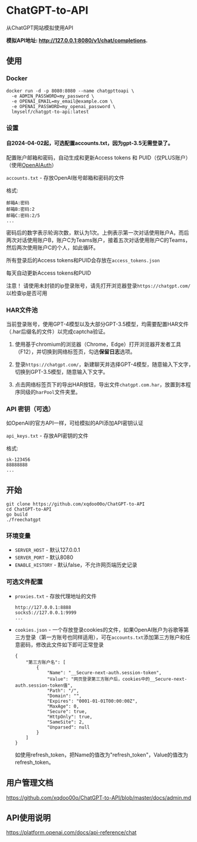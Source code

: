 # ChatGPT-to-API
从ChatGPT网站模拟使用API

**模拟API地址: http://127.0.0.1:8080/v1/chat/completions.**

## 使用

### Docker
```
docker run -d -p 8080:8080 --name chatgpttoapi \
  -e ADMIN_PASSWORD=my_password \
  -e OPENAI_EMAIL=my_email@example.com \
  -e OPENAI_PASSWORD=my_openai_password \
  lmyself/chatgpt-to-api:latest

```
    
### 设置

#### 自2024-04-02起，可选配置accounts.txt，因为gpt-3.5无需登录了。

配置账户邮箱和密码，自动生成和更新Access tokens 和 PUID（仅PLUS账户）（使用[OpenAIAuth](https://github.com/xqdoo00o/OpenAIAuth/)）

`accounts.txt` - 存放OpenAI账号邮箱和密码的文件

格式:
```
邮箱A:密码
邮箱B:密码:2
邮箱C:密码:2/5
...
```

密码后的数字表示轮询次数，默认为1次。上例表示第一次对话使用账户A，而后两次对话使用账户B，账户C为Teams账户，接着五次对话使用账户C的Teams，然后两次使用账户C的个人，如此循环。

所有登录后的Access tokens和PUID会存放在`access_tokens.json`

每天自动更新Access tokens和PUID

注意！ 请使用未封锁的ip登录账号，请先打开浏览器登录`https://chatgpt.com/`以检查ip是否可用

### HAR文件池

  当前登录账号，使用GPT-4模型以及大部分GPT-3.5模型，均需要配置HAR文件（.har后缀名的文件）以完成captcha验证。

  1. 使用基于chromium的浏览器（Chrome，Edge）打开浏览器开发者工具（F12），并切换到网络标签页，勾选**保留日志**选项。

  2. 登录`https://chatgpt.com/`，新建聊天并选择GPT-4模型，随意输入下文字，切换到GPT-3.5模型，随意输入下文字。

  3. 点击网络标签页下的导出HAR按钮，导出文件`chatgpt.com.har`，放置到本程序同级的`harPool`文件夹里。

### API 密钥（可选）

如OpenAI的官方API一样，可给模拟的API添加API密钥认证

`api_keys.txt` - 存放API密钥的文件

格式:
```
sk-123456
88888888
...
```

## 开始
```  
git clone https://github.com/xqdoo00o/ChatGPT-to-API
cd ChatGPT-to-API
go build
./freechatgpt
```

### 环境变量
  - `SERVER_HOST` - 默认127.0.0.1
  - `SERVER_PORT` - 默认8080
  - `ENABLE_HISTORY` - 默认false，不允许网页端历史记录

### 可选文件配置
  - `proxies.txt` - 存放代理地址的文件

    ```
    http://127.0.0.1:8888
    socks5://127.0.0.1:9999
    ...
    ```
  - `cookies.json` - 一个存放登录cookies的文件，如果OpenAI账户为谷歌等第三方登录（第一方账号也同样适用），可在`accounts.txt`添加第三方账户和任意密码，修改此文件如下即可正常登录
    ```
    {
        "第三方账户名": [
            {
                "Name": "__Secure-next-auth.session-token",
                "Value": "网页登录第三方账户后，cookies中的__Secure-next-auth.session-token值",
                "Path": "/",
                "Domain": "",
                "Expires": "0001-01-01T00:00:00Z",
                "MaxAge": 0,
                "Secure": true,
                "HttpOnly": true,
                "SameSite": 2,
                "Unparsed": null
            }
        ]
    }
    ```
    如使用refresh_token，把Name的值改为"refresh_token"，Value的值改为refresh_token。

## 用户管理文档
https://github.com/xqdoo00o/ChatGPT-to-API/blob/master/docs/admin.md

## API使用说明
https://platform.openai.com/docs/api-reference/chat
